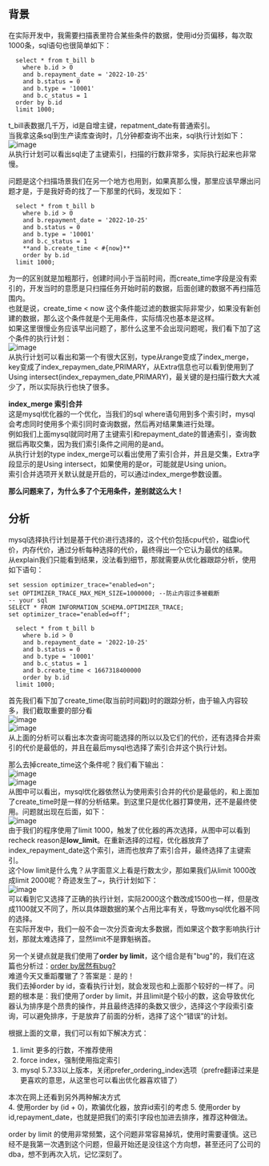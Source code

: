 ## 背景    
在实际开发中，我需要扫描表里符合某些条件的数据，使用id分页偏移，每次取1000条，sql语句也很简单如下：   
```
  select * from t_bill b
    where b.id > 0
    and b.repayment_date = '2022-10-25'
    and b.status = 0        
    and b.type = '10001'
    and b.c_status = 1
  order by b.id
  limit 1000;
```
t_bill表数据几千万，id是自增主键，repatment_date有普通索引。    
当我拿这条sql到生产读库查询时，几分钟都查询不出来，sql执行计划如下：  
![image](1)   
从执行计划可以看出sql走了主键索引，扫描的行数非常多，实际执行起来也非常慢。    

问题是这个扫描场景我们在另一个地方也用到，如果真那么慢，那里应该早爆出问题才是，于是我好奇的找了一下那里的代码，发现如下：  
```
  select * from t_bill b
    where b.id > 0
    and b.repayment_date = '2022-10-25'
    and b.status = 0        
    and b.type = '10001'
    and b.c_status = 1
    **and b.create_time < #{now}**
    order by b.id
  limit 1000;
```
为一的区别就是加粗那行，创建时间小于当前时间，而create_time字段是没有索引的，开发当时的意愿是只扫描任务开始时前的数据，后面创建的数据不再扫描范围内。   
也就是说，create_time < now 这个条件能过滤的数据实际非常少，如果没有新创建的数据，那么这个条件就是个无用条件，实际情况也基本是这样。   
如果这里很慢业务应该早出问题了，那什么这里不会出现问题呢，我们看下加了这个条件的执行计划：  
![image](2)    
从执行计划可以看出和第一个有很大区别，type从range变成了index_merge，key变成了index_repaymen_date,PRIMARY，从Extra信息也可以看到使用到了Using intersect(index_repaymen_date,PRIMARY)，最关键的是扫描行数大大减少了，所以实际执行也快了很多。   

**index_merge 索引合并**    
这是mysql优化器的一个优化，当我们的sql where语句用到多个索引时，mysql会考虑同时使用多个索引同时查询数据，然后再对结果集进行处理。   
例如我们上面mysql就同时用了主键索引和repayment_date的普通索引，查询数据后再取交集，因为我们索引条件之间用的是and。   
从执行计划的type index_merge可以看出使用了索引合并，并且是交集，Extra字段显示的是Using intersect，如果使用的是or，可能就是Using union。   
索引合并选项开关默认就是开启的，可以通过index_merge参数设置。    

**那么问题来了，为什么多了个无用条件，差别就这么大！**    

## 分析   
mysql选择执行计划是基于代价进行选择的，这个代价包括cpu代价，磁盘io代价，内存代价，通过分析每种选择的代价，最终得出一个它认为最优的结果。    
从explain我们只能看到结果，没法看到细节，那就需要从优化器跟踪分析，使用如下语句：   
```
set session optimizer_trace="enabled=on";
set OPTIMIZER_TRACE_MAX_MEM_SIZE=1000000; --防止内容过多被截断   
-- your sql
SELECT * FROM INFORMATION_SCHEMA.OPTIMIZER_TRACE;
set optimizer_trace="enabled=off";
```
```
  select * from t_bill b
    where b.id > 0
    and b.repayment_date = '2022-10-25'
    and b.status = 0        
    and b.type = '10001'
    and b.c_status = 1
    and b.create_time < 1667318400000
    order by b.id
  limit 1000;
```
首先我们看下加了create_time(取当前时间戳)时的跟踪分析，由于输入内容较多，我们截取重要的部分看    
![image](3)   
![image](4)    
从上面的分析可以看出本次查询可能选择的所以以及它们的代价，还有选择合并索引的代价是最低的，并且在最后mysql也选择了索引合并这个执行计划。   

那么去掉create_time这个条件呢？我们看下输出：   
![image](5)   
![image](6)     
从图中可以看出，mysql优化器依然认为使用索引合并的代价是最低的，和上面加了create_time时是一样的分析结果。到这里只是优化器打算使用，还不是最终使用。问题就出现在后面，如下：   
![image](7)     
由于我们的程序使用了limit 1000，触发了优化器的再次选择，从图中可以看到recheck reason是**low_limit**。在重新选择的过程，优化器放弃了index_repayment_date这个索引，进而也放弃了索引合并，最终选择了主键索引。    
这个low limit是什么鬼？从字面意义上看是行数太少，那如果我们从limit 1000改成limit 2000呢？奇迹发生了~，执行计划如下：   
![image](8)    
可以看到它又选择了正确的执行计划，实际2000这个数改成1500也一样，但是改成1100就又不同了，所以具体跟数据的某个占用比率有关，导致mysql优化器不同的选择。    
在实际开发中，我们一般不会一次分页查询太多数据，而如果这个数字影响执行计划，那就太难选择了，显然limit不是罪魁祸首。   

另一个关键点就是我们使用了**order by limit**，这个组合是有"bug"的，我们在这篇也分析过：[order by居然有bug?](https://github.com/jmilktea/jtea/blob/master/mysql/orderby%20bug.md)    
难道今天又重蹈覆辙了？答案是：是的！   
我们去掉order by id，查看执行计划，就会发现也和上面那个较好的一样了。问题的根本是：我们使用了order by limit，并且limit是个较小的数，这会导致优化器认为排序是个昂贵的操作，并且最终选择的条数又很少，选择这个字段索引查询，可以避免排序，于是放弃了前面的分析，选择了这个“错误”的计划。   

根据上面的文章，我们可以有如下解决方式：   
1. limit 更多的行数，不推荐使用
2. force index，强制使用指定索引
3. mysql 5.7.33以上版本，关闭prefer_ordering_index选项（prefre翻译过来是更喜欢的意思，从这里也可以看出优化器喜欢错了）

本次在网上还看到另外两种解决方式   
4. 使用order by (id + 0)，欺骗优化器，放弃id索引的考虑
5. 使用order by id,repayment_date，也就是把我们的索引字段也加进去排序，推荐这种做法。 

order by limit 的使用非常频繁，这个问题非常容易掉坑，使用时需要谨慎。这已经不是我第一次遇到这个问题，但最开始还是没往这个方向想，甚至还问了公司的dba，想不到再次入坑，记忆深刻了。







